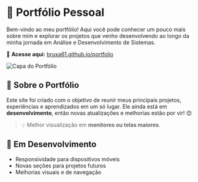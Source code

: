 # 🌟 Portfólio Pessoal

Bem-vindo ao meu portfólio! Aqui você pode conhecer um pouco mais sobre mim e explorar os projetos que venho desenvolvendo ao longo da minha jornada em Análise e Desenvolvimento de Sistemas.

🔗 **Acesse aqui:** [bruxa61.github.io/portfolio](https://bruxa61.github.io/portfolio/)

![Capa do Portfólio](https://via.placeholder.com/1000x400.png?text=Meu+Portf%C3%B3lio) 

## 📌 Sobre o Portfólio

Este site foi criado com o objetivo de reunir meus principais projetos, experiências e aprendizados em um só lugar. Ele ainda está em **desenvolvimento**, então novas atualizações e melhorias estão por vir! 😊

> 💡 Melhor visualização em **monitores ou telas maiores**.

## 🚧 Em Desenvolvimento

- Responsividade para dispositivos móveis
- Novas seções para projetos futuros
- Melhorias visuais e de navegação
